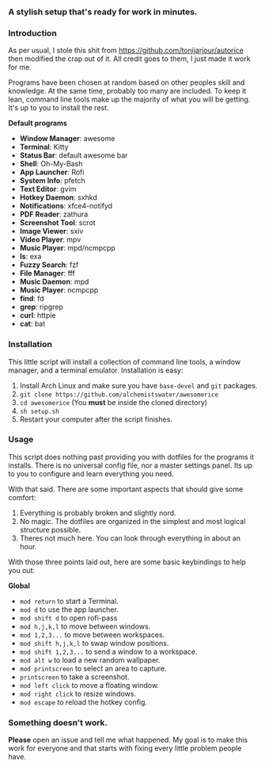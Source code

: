 ### A stylish setup that's ready for work in minutes.

### Introduction 

As per usual, I stole this shit from https://github.com/tonijarjour/autorice then modified the crap out of it. All credit goes to them, I just made it work for me.

Programs have been chosen at random based on other peoples skill and knowledge. At the same time, probably too many are included. To keep it lean, command line tools make up the majority of what you will be getting. It's up to you to install the rest. 

**Default programs**

* **Window Manager**: awesome
* **Terminal**: Kitty
* **Status Bar**: default awesome bar
* **Shell**: Oh-My-Bash
* **App Launcher**: Rofi
* **System Info**: pfetch
* **Text Editor**: gvim
* **Hotkey Daemon**: sxhkd
* **Notifications**: xfce4-notifyd
* **PDF Reader**: zathura
* **Screenshot Tool**: scrot
* **Image Viewer**: sxiv
* **Video Player**: mpv
* **Music Player**: mpd/ncmpcpp
* **ls**: exa 
* **Fuzzy Search**: fzf
* **File Manager**: fff
* **Music Daemon**: mpd
* **Music Player**: ncmpcpp
* **find**: fd
* **grep**: ripgrep
* **curl**: httpie
* **cat**: bat

### Installation

This little script will install a collection of command line tools, a window manager, and a terminal emulator. Installation is easy:

1. Install Arch Linux and make sure you have `base-devel` and `git` packages.
2. `git clone https://github.com/alchemistswater/awesomerice`
3. `cd awesomerice` (You **must** be inside the cloned directory)
4. `sh setup.sh`
5. Restart your computer after the script finishes.

### Usage

This script does nothing past providing you with dotfiles for the programs it installs. There is no universal config file, nor a master settings panel. Its up to you to configure and learn everything you need.

With that said. There are some important aspects that should give some comfort:

1. Everything is probably broken and slightly nord. 
2. No magic. The dotfiles are organized in the simplest and most logical structure possible. 
3. Theres not much here. You can look through everything in about an hour. 

With those three points laid out, here are some basic keybindings to help you out:

**Global**

* `mod return` to start a Terminal.
* `mod d` to use the app launcher.
* `mod shift d` to open rofi-pass
* `mod h,j,k,l` to move between windows.
* `mod 1,2,3...` to move between workspaces.
* `mod shift h,j,k,l` to swap window positions.
* `mod shift 1,2,3...` to send a window to a workspace.
* `mod alt w` to load a new random wallpaper.
* `mod printscreen` to select an area to capture. 
* `printscreen` to take a screenshot.
* `mod left click` to move a floating window.
* `mod right click` to resize windows.
* `mod escape` to reload the hotkey config.

### Something doesn't work. 

**Please** open an issue and tell me what happened. My goal is to make this work for everyone and that starts with fixing every little problem people have.

